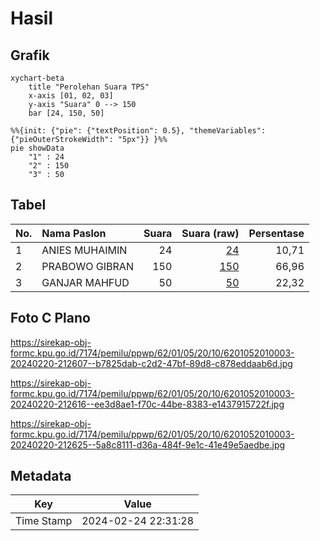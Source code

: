 # Hasil

## Grafik

```mermaid
xychart-beta
    title "Perolehan Suara TPS"
    x-axis [01, 02, 03]
    y-axis "Suara" 0 --> 150
    bar [24, 150, 50]
```

```mermaid
%%{init: {"pie": {"textPosition": 0.5}, "themeVariables": {"pieOuterStrokeWidth": "5px"}} }%%
pie showData
    "1" : 24
    "2" : 150
    "3" : 50
```

## Tabel

| No. | Nama Paslon    | Suara | Suara (raw) | Persentase |
|:--- |:-------------- | -----:| -----------:| ----------:|
| 1   | ANIES MUHAIMIN | 24    | [24][p-1]   | 10,71      |
| 2   | PRABOWO GIBRAN | 150   | [150][p-2]  | 66,96      |
| 3   | GANJAR MAHFUD  | 50    | [50][p-3]   | 22,32      |


[p-1]: https://github.com/gigit-pemilu/pemilu-2024-62-kalimantan-tengah/blob/main/pilpres/hitung-suara/sub/62-kalimantan-tengah/sub/01-kotawaringin-barat/sub/05-pangkalan-lada/sub/2010-sungai-melawen/sub/003-tps/sub/paslon-1.txt
[p-2]: https://github.com/gigit-pemilu/pemilu-2024-62-kalimantan-tengah/blob/main/pilpres/hitung-suara/sub/62-kalimantan-tengah/sub/01-kotawaringin-barat/sub/05-pangkalan-lada/sub/2010-sungai-melawen/sub/003-tps/sub/paslon-2.txt
[p-3]: https://github.com/gigit-pemilu/pemilu-2024-62-kalimantan-tengah/blob/main/pilpres/hitung-suara/sub/62-kalimantan-tengah/sub/01-kotawaringin-barat/sub/05-pangkalan-lada/sub/2010-sungai-melawen/sub/003-tps/sub/paslon-3.txt

## Foto C Plano

https://sirekap-obj-formc.kpu.go.id/7174/pemilu/ppwp/62/01/05/20/10/6201052010003-20240220-212607--b7825dab-c2d2-47bf-89d8-c878eddaab6d.jpg

https://sirekap-obj-formc.kpu.go.id/7174/pemilu/ppwp/62/01/05/20/10/6201052010003-20240220-212616--ee3d8ae1-f70c-44be-8383-e1437915722f.jpg

https://sirekap-obj-formc.kpu.go.id/7174/pemilu/ppwp/62/01/05/20/10/6201052010003-20240220-212625--5a8c8111-d36a-484f-9e1c-41e49e5aedbe.jpg


## Metadata

| Key        | Value               |
| ---------- | ------------------- |
| Time Stamp | 2024-02-24 22:31:28 |



